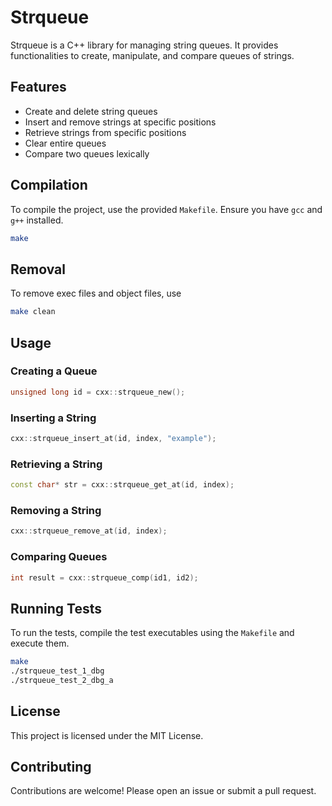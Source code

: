 # Strqueue

Strqueue is a C++ library for managing string queues. It provides functionalities to create, manipulate, and compare queues of strings.

## Features

- Create and delete string queues
- Insert and remove strings at specific positions
- Retrieve strings from specific positions
- Clear entire queues
- Compare two queues lexically

## Compilation

To compile the project, use the provided `Makefile`. Ensure you have `gcc` and `g++` installed.

```sh
make
```

## Removal

To remove exec files and object files, use 

```sh
make clean
```

## Usage

### Creating a Queue

```cpp
unsigned long id = cxx::strqueue_new();
```

### Inserting a String

```cpp
cxx::strqueue_insert_at(id, index, "example");
```

### Retrieving a String

```cpp
const char* str = cxx::strqueue_get_at(id, index);
```

### Removing a String

```cpp
cxx::strqueue_remove_at(id, index);
```

### Comparing Queues

```cpp
int result = cxx::strqueue_comp(id1, id2);
```

## Running Tests

To run the tests, compile the test executables using the `Makefile` and execute them.

```sh
make
./strqueue_test_1_dbg
./strqueue_test_2_dbg_a
```

## License

This project is licensed under the MIT License.

## Contributing

Contributions are welcome! Please open an issue or submit a pull request.
